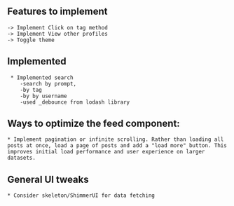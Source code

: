 ## Features to implement
    -> Implement Click on tag method
    -> Implement View other profiles
    -> Toggle theme
## Implemented
     * Implemented search
        -search by prompt,
        -by tag
        -by by username
        -used _debounce from lodash library

##  Ways to optimize the feed component:

    * Implement pagination or infinite scrolling. Rather than loading all posts at once, load a page of posts and add a "load more" button. This improves initial load performance and user experience on larger datasets.

 ## General UI tweaks

    * Consider skeleton/ShimmerUI for data fetching



